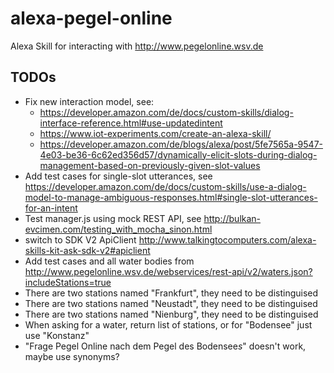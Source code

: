 # alexa-pegel-online
Alexa Skill for interacting with http://www.pegelonline.wsv.de

## TODOs
- Fix new interaction model, see:
  * https://developer.amazon.com/de/docs/custom-skills/dialog-interface-reference.html#use-updatedintent
  * https://www.iot-experiments.com/create-an-alexa-skill/
  * https://developer.amazon.com/de/blogs/alexa/post/5fe7565a-9547-4e03-be36-6c62ed356d57/dynamically-elicit-slots-during-dialog-management-based-on-previously-given-slot-values
- Add test cases for single-slot utterances, see https://developer.amazon.com/de/docs/custom-skills/use-a-dialog-model-to-manage-ambiguous-responses.html#single-slot-utterances-for-an-intent
- Test manager.js using mock REST API, see http://bulkan-evcimen.com/testing_with_mocha_sinon.html
- switch to SDK V2 ApiClient http://www.talkingtocomputers.com/alexa-skills-kit-ask-sdk-v2#apiclient
- Add test cases and all water bodies from http://www.pegelonline.wsv.de/webservices/rest-api/v2/waters.json?includeStations=true
- There are two stations named "Frankfurt", they need to be distinguised
- There are two stations named "Neustadt", they need to be distinguised
- There are two stations named "Nienburg", they need to be distinguised
- When asking for a water, return list of stations, or for "Bodensee" just use "Konstanz"
- "Frage Pegel Online nach dem Pegel des Bodensee*s*" doesn't work, maybe use synonyms?